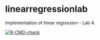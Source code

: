 # linearregressionlab

Implementation of linear regression - Lab 4.


<!-- badges: start -->
[![R-CMD-check](https://github.com/PatrickSVM/linearregressionlab/workflows/R-CMD-check/badge.svg)](https://github.com/PatrickSVM/linearregressionlab/actions)
<!-- badges: end -->

